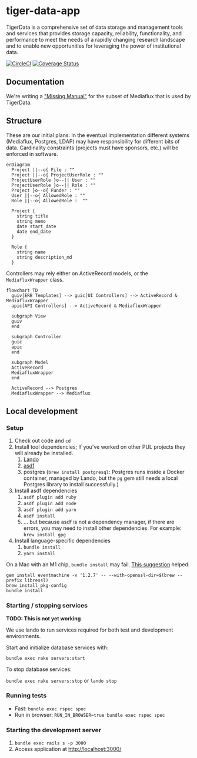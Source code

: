 # tiger-data-app

TigerData is a comprehensive set of data storage and management tools and services that provides storage capacity, reliability, functionality, and performance to meet the needs of a rapidly changing research landscape and to enable new opportunities for leveraging the power of institutional data. 

[![CircleCI](https://circleci.com/gh/pulibrary/tiger-data-app/tree/main.svg?style=svg)](https://circleci.com/gh/pulibrary/tiger-data-app/tree/main)
[![Coverage Status](https://coveralls.io/repos/github/pulibrary/tiger-data-app/badge.svg?branch=main)](https://coveralls.io/github/pulibrary/tiger-data-app?branch=main)

## Documentation

We're writing a ["Missing Manual"](docs/) for the subset of Mediaflux that is used by TigerData.

## Structure

These are our initial plans: In the eventual implementation different systems
(Mediaflux, Postgres, LDAP) may have responsibility for different bits of data.
Cardinality constraints (projects must have sponsors, etc.) will be enforced in software.

```mermaid
erDiagram
  Project ||--o{ File : ""
  Project ||--o{ ProjectUserRole : ""
  ProjectUserRole }o--|| User : ""
  ProjectUserRole }o--|| Role : ""
  Project }o--o{ Funder : ""
  User ||--o{ AllowedRole : ""
  Role ||--o{ AllowedRole :  ""

  Project {
    string title
    string memo
    date start_date
    date end_date
  }

  Role {
    string name
    string description_md
  }
```

Controllers may rely either on ActiveRecord models, or the `MediafluxWrapper` class.

```mermaid
flowchart TD
  guiv[ERB Templates] --> guic[UI Controllers] --> ActiveRecord & MediafluxWrapper
  apic[API Controllers] --> ActiveRecord & MediafluxWrapper

  subgraph View
  guiv
  end

  subgraph Controller
  guic
  apic
  end

  subgraph Model
  ActiveRecord
  MediafluxWrapper
  end

  ActiveRecord --> Postgres
  MediafluxWrapper --> Mediaflux
```

## Local development

### Setup

1. Check out code and `cd`
1. Install tool dependencies; If you've worked on other PUL projects they will already be installed.
    1. [Lando](https://docs.lando.dev/getting-started/installation.html)
    1. [asdf](https://asdf-vm.com/guide/getting-started.html#_2-download-asdf)
    1. postgres (`brew install postgresql`: Postgres runs inside a Docker container, managed by Lando, but the `pg` gem still needs a local Postgres library to install successfully.)
1. Install asdf dependencies
    1. `asdf plugin add ruby`
    1. `asdf plugin add node`
    1. `asdf plugin add yarn`
    1. `asdf install`
    1. ... but because asdf is not a dependency manager, if there are errors, you may need to install other dependencies. For example: `brew install gpg`
1. Install language-specific dependencies
    1. `bundle install`
    1. `yarn install`

On a Mac with an M1 chip, `bundle install` may fail. [This suggestion](https://stackoverflow.com/questions/74196882/cannot-install-jekyll-eventmachine-on-m1-mac) helped:
```
gem install eventmachine -v '1.2.7' -- --with-openssl-dir=$(brew --prefix libressl)
brew install pkg-config
bundle install
```

### Starting / stopping services

**TODO: This is not yet working**

We use lando to run services required for both test and development environments.

Start and initialize database services with:

`bundle exec rake servers:start`

To stop database services:

`bundle exec rake servers:stop` or `lando stop`

### Running tests

- Fast: `bundle exec rspec spec`
- Run in browser: `RUN_IN_BROWSER=true bundle exec rspec spec`

### Starting the development server

1. `bundle exec rails s -p 3000`
2. Access application at [http://localhost:3000/](http://localhost:3000/)
